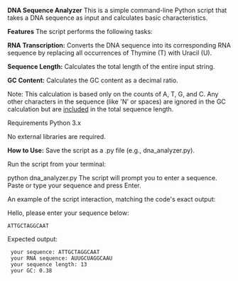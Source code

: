 **DNA Sequence Analyzer**
This is a simple command-line Python script that takes a DNA sequence as input and calculates basic characteristics.

**Features**
The script performs the following tasks:

**RNA Transcription:** Converts the DNA sequence into its corresponding RNA sequence by replacing all occurrences of Thymine (T) with Uracil (U).

**Sequence Length:** Calculates the total length of the entire input string.

**GC Content:** Calculates the GC content as a decimal ratio.

Note: This calculation is based only on the counts of A, T, G, and C. Any other characters in the sequence (like 'N' or spaces) are ignored in the GC calculation but are <ins>included</ins> in the total sequence length.

Requirements
Python 3.x

No external libraries are required.

**How to Use:**
Save the script as a .py file (e.g., dna_analyzer.py).

Run the script from your terminal:

python dna_analyzer.py
The script will prompt you to enter a sequence. Paste or type your sequence and press Enter.

An example of the script interaction, matching the code's exact output:

Hello, please enter your sequence below: 
```
ATTGCTAGGCAAT
```
Expected output:
```
 your sequence: ATTGCTAGGCAAT
 your RNA sequence: AUUGCUAGGCAAU
 your sequence length: 13
 your GC: 0.38
```

